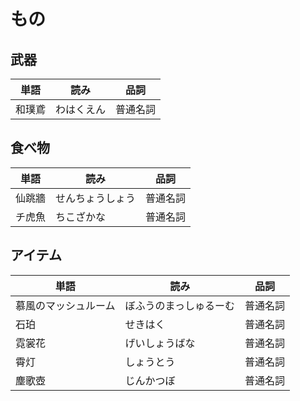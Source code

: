 # もの

## 武器

|単語|読み|品詞|
|---|---|---|
|和璞鳶|わはくえん|普通名詞|

## 食べ物

|単語|読み|品詞|
|---|---|---|
|仙跳牆|せんちょうしょう|普通名詞|
|チ虎魚|ちこざかな|普通名詞|

## アイテム

|単語|読み|品詞|
|---|---|---|
|慕風のマッシュルーム|ぼふうのまっしゅるーむ|普通名詞|
|石珀|せきはく|普通名詞|
|霓裳花|げいしょうばな|普通名詞|
|霄灯|しょうとう|普通名詞|
|塵歌壺|じんかつぼ|普通名詞|